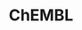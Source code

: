 ---
layout: default
bigquery: https://console.cloud.google.com/bigquery?p=patents-public-data&d=ebi_chembl&page=dataset
citation: '"The ChEMBL database in 2017." Anna Gaulton, Anne Hersey, Michał Nowotka,
  A Patrícia Bento, Jon Chambers, David Mendez, Prudence Mutowo, Francis Atkinson,
  Louisa J Bellis, Elena Cibrián-Uhalte, Mark Davies, Nathan Dedman, Anneli Karlsson,
  María Paula Magariños, John P Overington, George Papadatos, Ines Smit, Andrew R
  Leach Nucleic acids Research (2017) 45 (Database Issue), D945-D954'
contributors: European Bioinformatics Institute
cost: None
description: ChEMBL Data is a manually curated database of small molecules used in
  drug discovery, including information about existing patented drugs.
documentation: 'schema: https://www.ebi.ac.uk/chembl/db_schema


  '
last_edit: 04/10/2022, 04:52:27
location: https://console.cloud.google.com/marketplace/product/google_patents_public_datasets/chembl
maintained_by: EMBL-EBI, an outstation of European Molecular Biology Laboratory
related_publications: '

  ChEMBL: towards direct deposition of bioassay data.


  Mendez D, Gaulton A, Bento AP, Chambers J, De Veij M, Félix E, Magariños MP, Mosquera
  JF, Mutowo P, Nowotka M, Gordillo-Marañón M, Hunter F, Junco L, Mugumbate G, Rodriguez-Lopez
  M, Atkinson F, Bosc N, Radoux CJ, Segura-Cabrera A, Hersey A, Leach AR.


  — Nucleic Acids Res. 2019; 47(D1):D930-D940. doi: 10.1093/nar/gky1075

  '
schema_fields:
- start_position
- homologue
- l7
- tax_id
- as_id
- published_units
- relationship_type
- parameter_type
- ddd_units
- standard_text_value
- cx_most_apka
- usan_stem_id
- assay_param_id
- assay_test_type
- mesh_id
- protein_class_id
- caloha_id
- mecref_id
- mol_irac_id
- mw_monoisotopic
- l1
- issue
- tid
- frac_class_id
- inorganic_flag
- comp_class_id
- formulation_id
- num_alerts
- product_id
- black_box_warning
- drugind_id
- annotation
- patent_no
- subgroup
- targcomp_id
- company
- approval_date
- toid
- level3
- data_validity_comment
- availability_type
- hba
- bao_endpoint
- clo_id
- patent_id
- year
- label
- creation_date
- active_ingredient
- ddd_value
- potential_duplicate
- ref_id
- curation_comment
- max_phase_for_ind
- efo_id
- num_ro5_violations
- accession
- ass_cls_map_id
- acd_most_apka
- pathway_id
- activity_id
- compd_id
- warning_class
- cpd_str_alert_id
- previous_company
- molecular_species
- domain_id
- last_page
- mc_target_name
- atc_code
- ref_url
- hrac_code
- cell_ontology_id
- component_id
- warning_type
- metabolite_record_id
- version
- level1_description
- assay_id
- frac_code
- usan_stem
- oral
- res_stem_id
- drug_product_flag
- met_id
- cell_source_tissue
- first_approval
- domain_type
- co_stem_id
- type
- predbind_id
- efo_term
- prod_pat_id
- innovator_company
- withdrawn_year
- confidence
- protein_class_synonym
- assay_source
- volume
- drug_record_id
- standard_flag
- major_class
- source
- cellosaurus_id
- warning_id
- stem
- submission_date
- withdrawn_flag
- mec_id
- class_level
- trade_name
- therapeutic_flag
- stat
- target_desc
- warning_year
- topical
- structure_type
- assay_type
- l5
- l2
- variant_id
- record_id
- chembl_id
- direct_interaction
- hbd_lipinski
- enzyme_name
- withdrawn_class
- usan_stem_definition
- bto_id
- cell_source_organism
- alert_set_id
- canonical_smiles
- assay_tax_id
- metref_id
- bao_id
- indication_class
- level1
- sei
- ddd_id
- cx_logp
- binding_site_comment
- withdrawn_country
- syn_type
- route
- compound_name
- level2
- cidx
- end_position
- mesh_heading
- publication_number
- parent_molregno
- parenteral
- published_value
- status
- isoform
- helm_notation
- uberon_id
- usan_year
- mutation
- irac_code
- smid
- ridx
- log_id
- updated_on
- mol_frac_id
- species_group_flag
- name
- chirality
- max_phase
- go_id
- substrate_record_id
- domain_description
- drug_substance_flag
- bei
- action_type
- cl_lincs_id
- biocomp_id
- assay_tissue
- heavy_atoms
- enzyme_tid
- normal_range_max
- standard_upper_value
- orig_description
- standard_inchi
- path
- idx
- strength
- relationship_desc
- assay_organism
- molecule_type
- natural_product
- published_type
- stem_class
- title
- met_conversion
- mol_hrac_id
- level4
- psa
- selectivity_comment
- mc_organism
- assay_class_id
- smarts
- cell_id
- assay_cell_type
- parent_go_id
- upper_value
- full_mwt
- alert_name
- downgraded
- parent_type
- updated_by
- component_synonym
- relationship
- acd_most_bpka
- protein_class_desc
- synonyms
- normal_range_min
- value
- sequence
- qed_weighted
- mol_atc_id
- bao_format
- assay_desc
- l6
- molregno
- source_domain_id
- usan_substem
- target_mapping
- standard_inchi_key
- lle
- comp_go_id
- component_type
- aromatic_rings
- sequence_md5sum
- mw_freebase
- warnref_id
- actsm_id
- compound_key
- abstract
- rtb
- alert_id
- dosed_ingredient
- first_in_class
- acd_logp
- full_molformula
- acd_logd
- le
- organism
- entity_type
- cell_name
- compsyn_id
- cell_source_tax_id
- entity_id
- dosage_form
- mechanism_of_action
- ref_type
- doi
- src_compound_id
- ingredient
- assay_category
- met_comment
- pubmed_id
- num_lipinski_ro5_violations
- l4
- related_tid
- activity_comment
- mc_target_accession
- journal
- tissue_id
- who_name
- targrel_id
- site_id
- prediction_method
- level3_description
- prodrug
- ro3_pass
- doc_type
- units
- oc_id
- hrac_class_id
- indref_id
- research_stem
- src_description
- authors
- level2_description
- tid_fixed
- domain_name
- confidence_score
- qudt_units
- irac_class_id
- result_flag
- src_id
- applicant_full_name
- uo_units
- patent_use_code
- standard_units
- short_name
- site_name
- standard_type
- l8
- first_page
- aidx
- warning_country
- mc_target_type
- chebi_par_id
- standard_value
- description
- rgid
- hba_lipinski
- doc_id
- tbl
- db_source
- mechanism_comment
- level5
- hbd
- published_relation
- text_value
- set_name
- relation
- alogp
- ddd_admr
- molsyn_id
- curated_by
- ap_id
- active_molregno
- molecular_mechanism
- ad_type
- src_assay_id
- db_version
- cx_logd
- comments
- assay_subcellular_fraction
- assay_strain
- mc_tax_id
- ddd_comment
- nda_type
- molfile
- std_act_id
- site_residues
- disease_efficacy
- parameter_value
- pathway_key
- activity_count
- l3
- job_id
- who_extra
- polymer_flag
- warning_description
- src_short_name
- priority
- cell_description
- sitecomp_id
- level4_description
- class_type
- delist_flag
- country
- parent_id
- target_type
- withdrawn_reason
- last_active
- cx_most_bpka
- aspect
- patent_expire_date
- protclasssyn_id
- standard_relation
- pchembl_value
- definition
- pref_name
shortname: chembl
tags:
- biotechnology
- health
- chemical
- bioinformatics
- medical
terms_of_use: CC BY-SA 3.0
title: ChEMBL
uuid: e232a192-965c-4ec9-904c-155b6dfe56c5
---